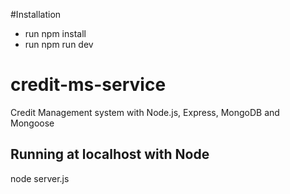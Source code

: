 #Installation

- run npm install
- run npm run dev

# credit-ms-service
Credit Management system with Node.js, Express, MongoDB and Mongoose

## Running at localhost with Node
<p>node server.js</p>